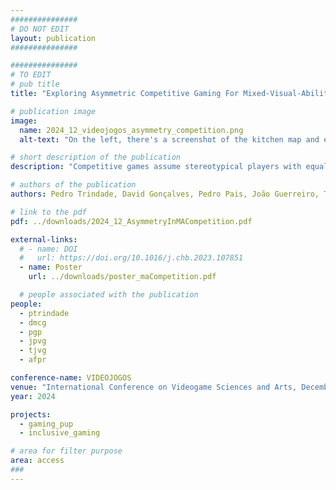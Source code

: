 ```yaml
---
###############
# DO NOT EDIT
layout: publication
###############

###############
# TO EDIT
# pub title
title: "Exploring Asymmetric Competitive Gaming For Mixed-Visual-Ability Pairs"

# publication image
image:
  name: 2024_12_videojogos_asymmetry_competition.png
  alt-text: "On the left, there's a screenshot of the kitchen map and each room's location and appearance. The rooms are distributed in a circular manner and in each room there are interactable objects (stations and chests). These interactables are also shown in zoomed-in screenshots. On the right, there is another zoomed-in screenshot showing the player character, the visual representation of the order, inventory, and scoreboard systems, which appear at the top of the screen." # provide a short description for the image #a11y

# short description of the publication
description: "Competitive games assume stereotypical players with equal abilities face mostly symmetric gameplay. For mixed-ability groups, equal challenges limit the design space and can be unappealing. Conversely, introducing asymmetric play raises concerns about fairness and balance. This work first explores competitive mixed-visual-ability games, focusing on understanding players' perspectives of competition, fairness, transparency, and asymmetric play. Our results reveal how disability disclosure can affect the experience, how design choices of asymmetry affect the perceived fairness, that asymmetric competition can be engaging, and the nuances between the perspectives of sighted and blind players."

# authors of the publication
authors: Pedro Trindade, David Gonçalves, Pedro Pais, João Guerreiro, Tiago Guerreiro, André Rodrigues

# link to the pdf
pdf: ../downloads/2024_12_AsymmetryInMACompetition.pdf

external-links:
  # - name: DOI
  #   url: https://doi.org/10.1016/j.chb.2023.107851
  - name: Poster
    url: ../downloads/poster_maCompetition.pdf

  # people associated with the publication
people:
  - ptrindade
  - dmcg
  - pgp
  - jpvg
  - tjvg
  - afpr

conference-name: VIDEOJOGOS
venue: "International Conference on Videogame Sciences and Arts, December, 2024"
year: 2024

projects:
  - gaming_pup
  - inclusive_gaming

# area for filter purpose
area: access
###
---
```

